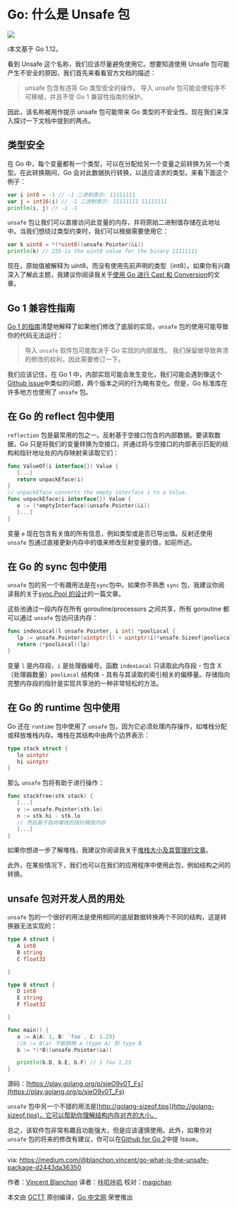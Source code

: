# Go: 什么是 Unsafe 包

![](https://github.com/studygolang/gctt-images/blob/master/what-is-the-unsafe-package/unsafe_1.png)

ℹ️本文基于 Go 1.12。

看到 Unsafe 这个名称，我们应该尽量避免使用它。想要知道使用 Unsafe 包可能产生不安全的原因，我们首先来看看官方文档的描述：

> unsafe 包含有违背 Go 类型安全的操作。
导入 unsafe 包可能会使程序不可移植，并且不受 Go 1 兼容性指南的保护。

因此，该名称被用作提示 unsafe 包可能带来 Go 类型的不安全性。现在我们来深入探讨一下文档中提到的两点。

## 类型安全
在 Go 中，每个变量都有一个类型，可以在分配给另一个变量之前转换为另一个类型。在此转换期间，Go 会对此数据执行转换，以适应请求的类型。来看下面这个例子：

```go
var i int8 = -1 // -1 二进制表示: 11111111
var j = int16(i) // -1 二进制表示: 11111111 11111111
println(i, j) // -1 -1
```

`unsafe` 包让我们可以直接访问此变量的内存，并将原始二进制值存储在此地址中。当我们想绕过类型约束时，我们可以根据需要使用它：

```go
var k uint8 = *(*uint8)(unsafe.Pointer(&i))
println(k) // 255 is the uint8 value for the binary 11111111
```

现在，原始值被解释为 uint8，而没有使用先前声明的类型（int8）。如果你有兴趣深入了解此主题，我建议你阅读我关于[使用 Go 进行 Cast 和 Conversion](https://medium.com/@blanchon.vincent/go-cast-vs-conversion-by-example-26e0ef3003f0)的文章。

## Go 1 兼容性指南
[Go 1 的指南](https://golang.org/doc/go1compat#expectations)清楚地解释了如果他们修改了底层的实现，`unsafe` 包的使用可能导致你的代码无法运行：

> 导入 `unsafe` 软件包可能取决于 Go 实现的内部属性。 我们保留做导致奔溃的修改的权利，因此需要修订一下。

我们应该记住，在 Go 1 中，内部实现可能会发生变化，我们可能会遇到像这个[Github issue](https://github.com/golang/go/issues/16769)中类似的问题，两个版本之间的行为略有变化。但是，Go 标准库在许多地方也使用了 `unsafe` 包。

## 在 Go 的 reflect 包中使用
`reflection` 包是最常用的包之一。反射基于空接口包含的内部数据。要读取数据，Go 只是将我们的变量转换为空接口，并通过将与空接口的内部表示匹配的结构和指针地址处的内存映射来读取它们：

```go
func ValueOf(i interface{}) Value {
   [...]
   return unpackEface(i)
}
// unpackEface converts the empty interface i to a Value.
func unpackEface(i interface{}) Value {
   e := (*emptyInterface)(unsafe.Pointer(&i))
   [...]
}
```

变量 `e` 现在包含有关值的所有信息，例如类型或是否已导出值。反射还使用 `unsafe` 包通过直接更新内存中的值来修改反射变量的值，如前所述。

## 在 Go 的 sync 包中使用
`unsafe` 包的另一个有趣用法是在`sync`包中。如果你不熟悉 `sync` 包，我建议你阅读我的关于[sync.Pool 的设计](https://juejin.im/post/5d006254e51d45776031afe3)的一篇文章。

这些池通过一段内存在所有 goroutine/processors 之间共享，所有 goroutine 都可以通过 `unsafe` 包访问该内存：

```go
func indexLocal(l unsafe.Pointer, i int) *poolLocal {
   lp := unsafe.Pointer(uintptr(l) + uintptr(i)*unsafe.Sizeof(poolLocal{}))
   return (*poolLocal)(lp)
}
```

变量 `l` 是内存段，`i` 是处理器编号。函数 `indexLocal` 只读取此内存段 - 包含 X（处理器数量）`poolLocal` 结构体 - 具有与其读取的索引相关的偏移量。存储指向完整内存段的指针是实现共享池的一种非常轻松的方法。

## 在 Go 的 runtime 包中使用
Go 还在 `runtime` 包中使用了 `unsafe` 包，因为它必须处理内存操作，如堆栈分配或释放堆栈内存。堆栈在其结构中由两个边界表示：

```go
type stack struct {
   lo uintptr
   hi uintptr
}
```

那么 `unsafe` 包将有助于进行操作：

```go
func stackfree(stk stack) {
   [...]
   v := unsafe.Pointer(stk.lo)
   n := stk.hi - stk.lo
   // 然后基于指向堆栈的指针释放内存
   [...]
}
```

如果你想进一步了解堆栈，我建议你阅读我关于[堆栈大小及其管理的文章](https://medium.com/@blanchon.vincent/go-how-does-the-goroutine-stack-size-evolve-447fc02085e5)。

此外，在某些情况下，我们也可以在我们的应用程序中使用此包，例如结构之间的转换。

## unsafe 包对开发人员的用处
`unsafe` 包的一个很好的用法是使用相同的底层数据转换两个不同的结构，这是转换器无法实现的：

```go
type A struct {
   A int8
   B string
   C float32

}

type B struct {
   D int8
   E string
   F float32

}

func main() {
   a := A{A: 1, B: `foo`, C: 1.23}
   //b := B(a) 不能转换 a (type A) 到 type B
   b := *(*B)(unsafe.Pointer(&a))

   println(b.D, b.E, b.F) // 1 foo 1.23
}
```

源码：[https://play.golang.org/p/sjeO9v0T_Fs](https://play.golang.org/p/sjeO9v0T_Fs)

`unsafe` 包中另一个不错的用法是[http://golang-sizeof.tips](http://golang-sizeof.tips)，它可以帮助你理解结构内存对齐的大小。

总之，该软件包非常有趣且功能强大，但是应该谨慎使用。此外，如果你对 `unsafe` 包的将来的修改有建议，你可以在[Github for Go 2](https://github.com/golang/go/issues?utf8=%E2%9C%93&q=is%3Aopen+label%3AGo2+%22unsafe%22+in%3Atitle)中提 Issue。

---

via: https://medium.com/@blanchon.vincent/go-what-is-the-unsafe-package-d2443da36350

作者：[Vincent Blanchon](https://medium.com/@blanchon.vincent)
译者：[咔叽咔叽](https://github.com/watermelo)
校对：[magichan](https://github.com/magichan)

本文由 [GCTT](https://github.com/studygolang/GCTT) 原创编译，[Go 中文网](https://studygolang.com/) 荣誉推出